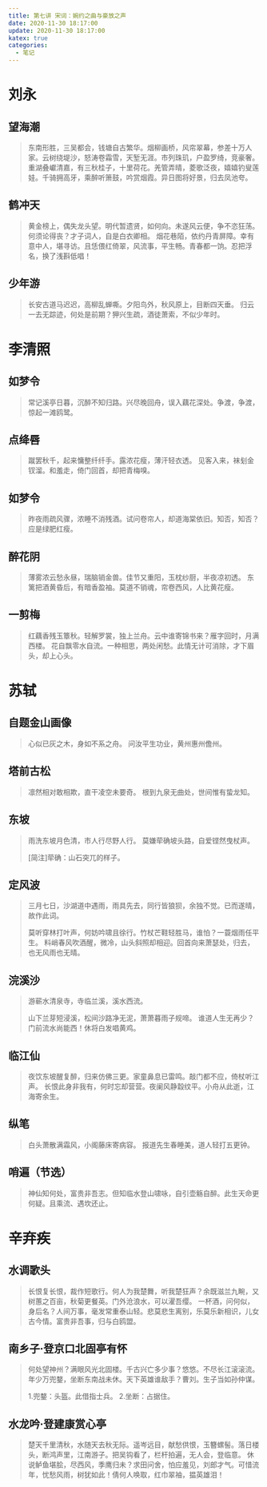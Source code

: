 ```yaml
---
title: 第七讲 宋词：婉约之曲与豪放之声
date: 2020-11-30 18:17:00
update: 2020-11-30 18:17:00
katex: true
categories:
  - 笔记
---
```


# 刘永

## 望海潮

> 东南形胜，三吴都会，钱塘自古繁华。烟柳画桥，风帘翠幕，参差十万人家。云树绕堤沙，怒涛卷霜雪，天堑无涯。市列珠玑，户盈罗绮，竞豪奢。
> 重湖叠巘清嘉，有三秋桂子，十里荷花。羌管弄晴，菱歌泛夜，嬉嬉钓叟莲娃。千骑拥高牙，乘醉听箫鼓，吟赏烟霞。异日图将好景，归去凤池夸。

## 鹤冲天

> 黄金榜上，偶失龙头望。明代暂遗贤，如何向。未遂风云便，争不恣狂荡。何须论得丧？才子词人，自是白衣卿相。
> 烟花巷陌，依约丹青屏障。幸有意中人，堪寻访。且恁偎红倚翠，风流事，平生畅。青春都一饷。忍把浮名，换了浅斟低唱！

## 少年游

> 长安古道马迟迟，高柳乱蝉嘶。夕阳鸟外，秋风原上，目断四天垂。
> 归云一去无踪迹，何处是前期？狎兴生疏，酒徒萧索，不似少年时。



# 李清照

## 如梦令

> 常记溪亭日暮，沉醉不知归路。兴尽晚回舟，误入藕花深处。争渡，争渡，惊起一滩鸥鹭。

## 点绛唇

> 蹴罢秋千，起来慵整纤纤手。露浓花瘦，薄汗轻衣透。
> 见客入来，袜刬金钗溜。和羞走，倚门回首，却把青梅嗅。

## 如梦令

> 昨夜雨疏风骤，浓睡不消残酒。试问卷帘人，却道海棠依旧。知否，知否？应是绿肥红瘦。

## 醉花阴

> 薄雾浓云愁永昼，瑞脑销金兽。佳节又重阳，玉枕纱厨，半夜凉初透。
> 东篱把酒黄昏后，有暗香盈袖。莫道不销魂，帘卷西风，人比黄花瘦。

## 一剪梅

> 红藕香残玉簟秋。轻解罗裳，独上兰舟。云中谁寄锦书来？雁字回时，月满西楼。
> 花自飘零水自流。一种相思，两处闲愁。此情无计可消除，才下眉头，却上心头。



# 苏轼

## 自题金山画像

> 心似已灰之木，身如不系之舟。
> 问汝平生功业，黄州惠州儋州。

## 塔前古松

> 凛然相对敢相欺，直干凌空未要奇。
> 根到九泉无曲处，世间惟有蛰龙知。

## 东坡

> 雨洗东坡月色清，市人行尽野人行。
> 莫嫌荦确坡头路，自爱铿然曳杖声。
>
> [简注]荦确：山石突兀的样子。

## 定风波

> 三月七日，沙湖道中遇雨，雨具先去，同行皆狼狈，余独不觉。已而遂晴，故作此词。
>
> 莫听穿林打叶声，何妨吟啸且徐行。竹杖芒鞋轻胜马，谁怕？一蓑烟雨任平生。
> 料峭春风吹酒醒，微冷，山头斜照却相迎。回首向来萧瑟处，归去，也无风雨也无晴。

## 浣溪沙

> 游蕲水清泉寺，寺临兰溪，溪水西流。
>
> 山下兰芽短浸溪，松间沙路净无泥，萧萧暮雨子规啼。
> 谁道人生无再少？门前流水尚能西！休将白发唱黄鸡。

## 临江仙

> 夜饮东坡醒复醉，归来仿佛三更。家童鼻息已雷鸣。敲门都不应，倚杖听江声。
> 长恨此身非我有，何时忘却营营。夜阑风静縠纹平。小舟从此逝，江海寄余生。

## 纵笔

> 白头萧散满霜风，小阁藤床寄病容。
> 报道先生春睡美，道人轻打五更钟。

## 哨遍（节选）

> 神仙知何处，富贵非吾志。但知临水登山啸咏，自引壶觞自醉。此生天命更何疑。且乘流、遇坎还止。



# 辛弃疾

## 水调歌头

> 长恨复长恨，裁作短歌行。何人为我楚舞，听我楚狂声？余既滋兰九畹，又树蕙之百亩，秋菊更餐英。门外沧浪水，可以濯吾缨。
> 一杯酒，问何似，身后名？人间万事，毫发常重泰山轻。悲莫悲生离别，乐莫乐新相识，儿女古今情。富贵非吾事，归与白鸥盟。

## 南乡子·登京口北固亭有怀

> 何处望神州？满眼风光北固楼。千古兴亡多少事？悠悠。不尽长江滚滚流。
> 年少万兜鍪，坐断东南战未休。天下英雄谁敌手？曹刘。生子当如孙仲谋。
>
> 1.兜鍪：头盔。此借指士兵。
> 2.坐断：占据住。

## 水龙吟·登建康赏心亭

> 楚天千里清秋，水随天去秋无际。遥岑远目，献愁供恨，玉簪螺髻。落日楼头，断鸿声里，江南游子。把吴钩看了，栏杆拍遍，无人会，登临意。
> 休说鲈鱼堪脍，尽西风，季鹰归未？求田问舍，怕应羞见，刘郎才气。可惜流年，忧愁风雨，树犹如此！倩何人唤取，红巾翠袖，揾英雄泪！
